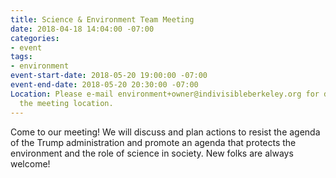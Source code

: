 ```yaml
---
title: Science & Environment Team Meeting
date: 2018-04-18 14:04:00 -07:00
categories:
- event
tags:
- environment
event-start-date: 2018-05-20 19:00:00 -07:00
event-end-date: 2018-05-20 20:30:00 -07:00
Location: Please e-mail environment+owner@indivisibleberkeley.org for details about
  the meeting location.
---
```


Come to our meeting! We will discuss and plan actions to resist the agenda of the Trump administration and promote an agenda that protects the environment and the role of science in society. New folks are always welcome!

